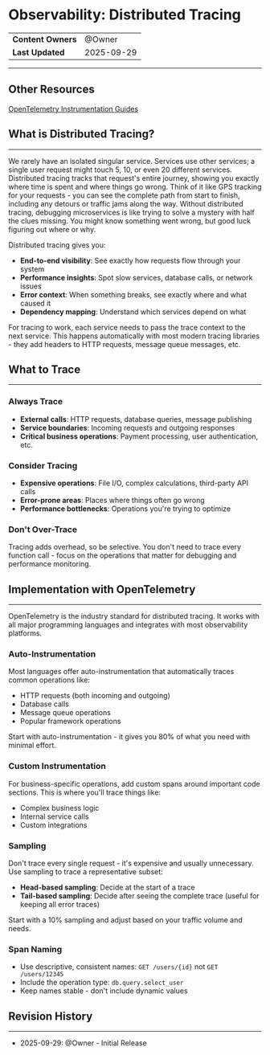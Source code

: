 # Observability: Distributed Tracing

|                    |                 |
| ------------------ | --------------- |
| **Content Owners** | @Owner |
| **Last Updated**   | 2025-09-29      |

---

## Other Resources

[OpenTelemetry Instrumentation Guides](https://opentelemetry.io/docs/instrumentation/)

## What is Distributed Tracing?

---

We rarely have an isolated singular service. Services use other services; a single user request might touch 5, 10, or even 20 different services. Distributed tracing tracks that request's entire journey, showing you exactly where time is spent and where things go wrong. Think of it like GPS tracking for your requests - you can see the complete path from start to finish, including any detours or traffic jams along the way. Without distributed tracing, debugging microservices is like trying to solve a mystery with half the clues missing. You might know something went wrong, but good luck figuring out where or why.

Distributed tracing gives you:

- **End-to-end visibility**: See exactly how requests flow through your system
- **Performance insights**: Spot slow services, database calls, or network issues
- **Error context**: When something breaks, see exactly where and what caused it
- **Dependency mapping**: Understand which services depend on what

For tracing to work, each service needs to pass the trace context to the next service. This happens automatically with most modern tracing libraries - they add headers to HTTP requests, message queue messages, etc.

## What to Trace

---

### Always Trace

- **External calls**: HTTP requests, database queries, message publishing
- **Service boundaries**: Incoming requests and outgoing responses
- **Critical business operations**: Payment processing, user authentication, etc.

### Consider Tracing

- **Expensive operations**: File I/O, complex calculations, third-party API calls
- **Error-prone areas**: Places where things often go wrong
- **Performance bottlenecks**: Operations you're trying to optimize

### Don't Over-Trace

Tracing adds overhead, so be selective. You don't need to trace every function call - focus on the operations that matter for debugging and performance monitoring.

## Implementation with OpenTelemetry

---

OpenTelemetry is the industry standard for distributed tracing. It works with all major programming languages and integrates with most observability platforms.

### Auto-Instrumentation

Most languages offer auto-instrumentation that automatically traces common operations like:

- HTTP requests (both incoming and outgoing)
- Database calls
- Message queue operations
- Popular framework operations

Start with auto-instrumentation - it gives you 80% of what you need with minimal effort.

### Custom Instrumentation

For business-specific operations, add custom spans around important code sections. This is where you'll trace things like:

- Complex business logic
- Internal service calls
- Custom integrations

### Sampling

Don't trace every single request - it's expensive and usually unnecessary. Use sampling to trace a representative subset:

- **Head-based sampling**: Decide at the start of a trace
- **Tail-based sampling**: Decide after seeing the complete trace (useful for keeping all error traces)

Start with a 10% sampling and adjust based on your traffic volume and needs.

### Span Naming

- Use descriptive, consistent names: `GET /users/{id}` not `GET /users/12345`
- Include the operation type: `db.query.select_user`
- Keep names stable - don't include dynamic values

## Revision History

---

- 2025-09-29: @Owner - Initial Release
